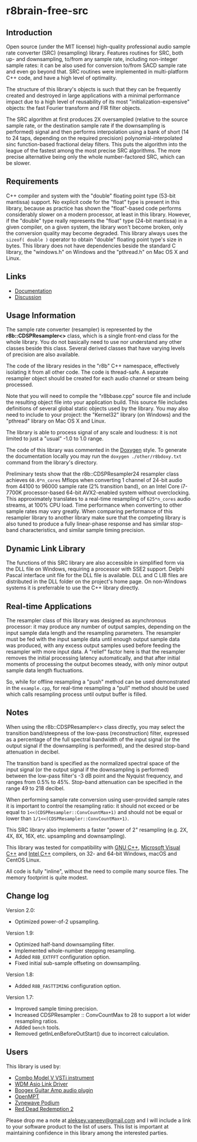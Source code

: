# r8brain-free-src #
## Introduction ##
Open source (under the MIT license) high-quality professional audio sample
rate converter (SRC) (resampling) library.  Features routines for SRC, both
up- and downsampling, to/from any sample rate, including non-integer sample
rates: it can be also used for conversion to/from SACD sample rate and even
go beyond that.  SRC routines were implemented in multi-platform C++ code, and
have a high level of optimality.

The structure of this library's objects is such that they can be frequently
created and destroyed in large applications with a minimal performance impact
due to a high level of reusability of its most "initialization-expensive"
objects: the fast Fourier transform and FIR filter objects.

The SRC algorithm at first produces 2X oversampled (relative to the source
sample rate, or the destination sample rate if the downsampling is performed)
signal and then performs interpolation using a bank of short (14 to 24 taps,
depending on the required precision) polynomial-interpolated sinc
function-based fractional delay filters.  This puts the algorithm into the
league of the fastest among the most precise SRC algorithms. The more precise
alternative being only the whole number-factored SRC, which can be slower.

## Requirements ##
C++ compiler and system with the "double" floating point type (53-bit
mantissa) support.  No explicit code for the "float" type is present in this
library, because as practice has shown the "float"-based code performs
considerably slower on a modern processor, at least in this library.  However,
if the "double" type really represents the "float" type (24-bit mantissa) in a
given compiler, on a given system, the library won't become broken, only the
conversion quality may become degraded.  This library always uses the
`sizeof( double )` operator to obtain "double" floating point type's size in
bytes.  This library does not have dependencies beside the standard C library,
the "windows.h" on Windows and the "pthread.h" on Mac OS X and Linux.

## Links ##
* [Documentation](https://www.voxengo.com/public/r8brain-free-src/Documentation/)
* [Discussion](http://www.kvraudio.com/forum/viewtopic.php?t=389711)

## Usage Information ##
The sample rate converter (resampler) is represented by the
**r8b::CDSPResampler<>** class, which is a single front-end class for the
whole library.  You do not basically need to use nor understand any other
classes beside this class.  Several derived classes that have varying levels
of precision are also available.

The code of the library resides in the "r8b" C++ namespace, effectively
isolating it from all other code.  The code is thread-safe.  A separate
resampler object should be created for each audio channel or stream being
processed.

Note that you will need to compile the "r8bbase.cpp" source file and include
the resulting object file into your application build.  This source file
includes definitions of several global static objects used by the library.
You may also need to include to your project: the "Kernel32" library (on
Windows) and the "pthread" library on Mac OS X and Linux.

The library is able to process signal of any scale and loudness: it is not
limited to just a "usual" -1.0 to 1.0 range.

The code of this library was commented in the [Doxygen](http://www.doxygen.org/)
style.  To generate the documentation locally you may run the
`doxygen ./other/r8bdoxy.txt` command from the library's directory.

Preliminary tests show that the r8b::CDSPResampler24 resampler class achieves
`60.0*n_cores` Mflops when converting 1 channel of 24-bit audio from 44100 to
96000 sample rate (2% transition band), on an Intel Core i7-7700K
processor-based 64-bit AVX2-enabled system without overclocking.  This
approximately translates to a real-time resampling of `625*n_cores` audio
streams, at 100% CPU load.  Time performance when converting to other sample
rates may vary greatly. When comparing performance of this resampler library
to another library make sure that the competing library is also tuned to
produce a fully linear-phase response and has similar stop-band
characteristics, and similar sample timing precision.

## Dynamic Link Library ##
The functions of this SRC library are also accessible in simplified form via
the DLL file on Windows, requiring a processor with SSE2 support.  Delphi
Pascal interface unit file for the DLL file is available.  DLL and C LIB files
are distributed in the DLL folder on the project's home page. On non-Windows
systems it is preferrable to use the C++ library directly.

## Real-time Applications ##
The resampler class of this library was designed as asynchronous processor: it
may produce any number of output samples, depending on the input sample data
length and the resampling parameters.  The resampler must be fed with the
input sample data until enough output sample data was produced, with any
excess output samples used before feeding the resampler with more input data.
A "relief" factor here is that the resampler removes the initial processing
latency automatically, and that after initial moments of processing the output
becomes steady, with only minor output sample data length fluctuations.

So, while for offline resampling a "push" method can be used demonstrated in
the `example.cpp`, for real-time resampling a "pull" method should be used
which calls resampling process until output buffer is filled.

## Notes ##
When using the r8b::CDSPResampler<> class directly, you may select the
transition band/steepness of the low-pass (reconstruction) filter, expressed
as a percentage of the full spectral bandwidth of the input signal (or the
output signal if the downsampling is performed), and the desired stop-band
attenuation in decibel.

The transition band is specified as the normalized spectral space of the input
signal (or the output signal if the downsampling is performed) between the
low-pass filter's -3 dB point and the Nyquist frequency, and ranges from
0.5% to 45%.  Stop-band attenuation can be specified in the range 49 to 218
decibel.

When performing sample rate conversion using user-provided sample rates it is
important to control the resampling ratio: it should not exceed or be equal to
`1<<(CDSPResampler::ConvCountMax+1)` and should not be equal or lower than
`1/1<<(CDSPResampler::ConvCountMax+1)`.

This SRC library also implements a faster "power of 2" resampling (e.g. 2X,
4X, 8X, 16X, etc. upsampling and downsampling).

This library was tested for compatibility with [GNU C++](https://gcc.gnu.org/),
[Microsoft Visual C++](https://visualstudio.microsoft.com/) and
[Intel C++](https://software.intel.com/en-us/c-compilers) compilers, on 32-
and 64-bit Windows, macOS and CentOS Linux.

All code is fully "inline", without the need to compile many source files.
The memory footprint is quite modest.

## Change log ##
Version 2.0:

* Optimized power-of-2 upsampling.

Version 1.9:

* Optimized half-band downsampling filter.
* Implemented whole-number stepping resampling.
* Added `R8B_EXTFFT` configuration option.
* Fixed initial sub-sample offseting on downsampling.

Version 1.8:

* Added `R8B_FASTTIMING` configuration option.

Version 1.7:

* Improved sample timing precision.
* Increased CDSPResampler :: ConvCountMax to 28 to support a lot wider
resampling ratios.
* Added `bench` tools.
* Removed getInLenBeforeOutStart() due to incorrect calculation.

## Users ##
This library is used by:

  * [Combo Model V VSTi instrument](http://www.martinic.com/combov/)
  * [WDM Asio Link Driver](http://midithru.net/Home/AsioLink)
  * [Boogex Guitar Amp audio plugin](http://www.voxengo.com/product/boogex/)
  * [OpenMPT](http://openmpt.org/)
  * [Zynewave Podium](http://zynewave.com/podium/)
  * [Red Dead Redemption 2](https://www.rockstargames.com/reddeadredemption2/credits)

Please drop me a note at aleksey.vaneev@gmail.com and I will include a link to
your software product to the list of users. This list is important at
maintaining confidence in this library among the interested parties.
